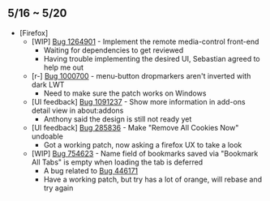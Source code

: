 ## 5/16 ~ 5/20

- [Firefox]
	- [WIP] [Bug 1264901](https://bugzilla.mozilla.org/show_bug.cgi?id=1264901) - Implement the remote media-control front-end
		- Waiting for dependencies to get reviewed
		- Having trouble implementing the desired UI, Sebastian agreed to help me out
	- [r-] [Bug 1000700](https://bugzilla.mozilla.org/show_bug.cgi?id=1000700) - menu-button dropmarkers aren't inverted with dark LWT
		- Need to make sure the patch works on Windows
	- [UI feedback] [Bug 1091237](https://bugzilla.mozilla.org/show_bug.cgi?id=1091237) - Show more information in add-ons detail view in about:addons
		- Anthony said the design is still not ready yet
	- [UI feedback] [Bug 285836](https://bugzilla.mozilla.org/show_bug.cgi?id=285836) - Make "Remove All Cookies Now" undoable
		- Got a working patch, now asking a firefox UX to take a look
	- [WIP] [Bug 754623](https://bugzilla.mozilla.org/show_bug.cgi?id=754623) - Name field of bookmarks saved via "Bookmark All Tabs" is empty when loading the tab is deferred
		- A bug related to [Bug 446171](https://bugzilla.mozilla.org/show_bug.cgi?id=446171)
		- Have a working patch, but try has a lot of orange, will rebase and try again
